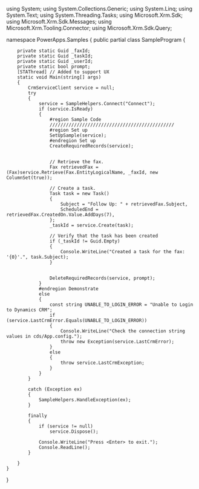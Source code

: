 using System;
using System.Collections.Generic;
using System.Linq;
using System.Text;
using System.Threading.Tasks;
using Microsoft.Xrm.Sdk;
using Microsoft.Xrm.Sdk.Messages;
using Microsoft.Xrm.Tooling.Connector;
using Microsoft.Xrm.Sdk.Query;

namespace PowerApps.Samples
{
    public partial class SampleProgram
    {
       
        private static Guid _faxId;
        private static Guid _taskId;
        private static Guid _userId;
        private static bool prompt;
        [STAThread] // Added to support UX
        static void Main(string[] args)
        {
            CrmServiceClient service = null;
            try
            {
                service = SampleHelpers.Connect("Connect");
                if (service.IsReady)
                {
                    #region Sample Code
                    //////////////////////////////////////////////
                    #region Set up
                    SetUpSample(service);
                    #endregion Set up
                    CreateRequiredRecords(service);


                    // Retrieve the fax.
                    Fax retrievedFax = (Fax)service.Retrieve(Fax.EntityLogicalName, _faxId, new ColumnSet(true));

                    // Create a task.
                    Task task = new Task()
                    {
                        Subject = "Follow Up: " + retrievedFax.Subject,
                        ScheduledEnd = retrievedFax.CreatedOn.Value.AddDays(7),
                    };
                    _taskId = service.Create(task);

                    // Verify that the task has been created                    
                    if (_taskId != Guid.Empty)
                    {
                        Console.WriteLine("Created a task for the fax: '{0}'.", task.Subject);
                    }


                    DeleteRequiredRecords(service, prompt);
                }
                #endregion Demonstrate
                else
                {
                    const string UNABLE_TO_LOGIN_ERROR = "Unable to Login to Dynamics CRM";
                    if (service.LastCrmError.Equals(UNABLE_TO_LOGIN_ERROR))
                    {
                        Console.WriteLine("Check the connection string values in cds/App.config.");
                        throw new Exception(service.LastCrmError);
                    }
                    else
                    {
                        throw service.LastCrmException;
                    }
                }
            }

            catch (Exception ex)
            {
                SampleHelpers.HandleException(ex);
            }

            finally
            {
                if (service != null)
                    service.Dispose();

                Console.WriteLine("Press <Enter> to exit.");
                Console.ReadLine();
            }

        }
    }

}
